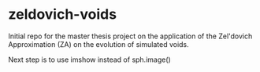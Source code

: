 # zeldovich-voids
Initial repo for the master thesis project on the application of the Zel'dovich Approximation (ZA) on the evolution of simulated voids.

Next step is to use imshow instead of sph.image()
